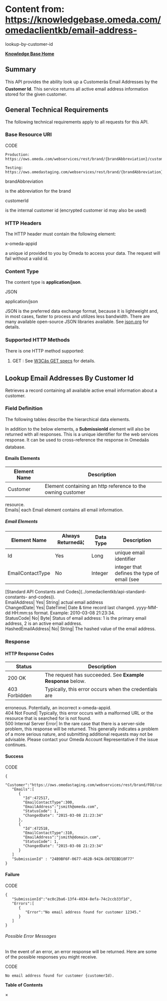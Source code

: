# Content from: https://knowledgebase.omeda.com/omedaclientkb/email-address-
lookup-by-customer-id

[**Knowledge Base Home**](../omedaclientkb/)

## Summary

This API provides the ability look up a Customerâs Email Addresses by the
**Customer Id**. This service returns all active email address information
stored for the given customer.

## General Technical Requirements

The following technical requirements apply to all requests for this API.

### Base Resource URI

CODE

    
    
    Production: https://ows.omeda.com/webservices/rest/brand/{brandAbbreviation}/customer/{customerId}/email/*
    
    Testing:    https://ows.omedastaging.com/webservices/rest/brand/{brandAbbreviation}/customer/{customerId}/email/*
    

brandAbbreviation

is the abbreviation for the brand

customerId

is the internal customer id (encrypted customer id may also be used)

### HTTP Headers

The HTTP header must contain the following element:

x-omeda-appid

a unique id provided to you by Omeda to access your data. The request will
fail without a valid id.

### Content Type

The content type is **application/json**.

JSON

application/json

JSON is the preferred data exchange format, because it is lightweight and, in
most cases, faster to process and utilizes less bandwidth. There are many
available open-source JSON libraries available. See
[json.org](http://www.json.org/) for details.

### Supported HTTP Methods

There is one HTTP method supported:

  1. GET : See [W3Câs GET specs](http://www.w3.org/Protocols/rfc2616/rfc2616-sec9.html#sec9.3) for details.

## Lookup Email Addresses By Customer Id

Retrieves a record containing all available active email information about a
customer.

### Field Definition

The following tables describe the hierarchical data elements.

In addition to the below elements, a **SubmissionId** element will also be
returned with all responses. This is a unique identifier for the web services
response. It can be used to cross-reference the response in Omedaâs
database.

#### Emails Elements

Element Name| Description  
---|---  
Customer| Element containing an http reference to the owning customer
resource.  
Emails| each Email element contains all email information.  
  
##### Email Elements

Element Name| Always Returnedâ¦| Data Type| Description  
---|---|---|---  
Id| Yes| Long| unique email identifier  
EmailContactType| No| Integer| integer that defines the type of email (see
[Standard API Constants and Codes](../omedaclientkb/api-standard-constants-
and-codes)).  
EmailAddress| Yes| String| actual email address  
ChangedDate| Yes| DateTime| Date & time record last changed. yyyy-MM-dd
HH:mm:ss format. Example: 2010-03-08 21:23:34.  
StatusCode| No| Byte| Status of email address: 1 is the primary email address,
2 is an active email address.  
HashedEmailAddress| No| String| The hashed value of the email address.  
  
### Response

#### HTTP Response Codes

Status| Description  
---|---  
200 OK| The request has succeeded. See **Example Response** below.  
403 Forbidden| Typically, this error occurs when the credentials are
erroneous. Potentially, an incorrect x-omeda-appid.  
404 Not Found| Typically, this error occurs with a malformed URL or the
resource that is searched for is not found.  
500 Internal Server Error| In the rare case that there is a server-side
problem, this response will be returned. This generally indicates a problem of
a more serious nature, and submitting additional requests may not be
advisable. Please contact your Omeda Account Representative if the issue
continues.  
  
#### Success

CODE

    
    
    {
       "Customer":"https://ows.omedastaging.com/webservices/rest/brand/FOO/customer/12345/*",
       "Emails":[
          {
            "Id":472517,
            "EmailContactType":300,
            "EmailAddress":"jsmith@omeda.com",
            "StatusCode": 1,
            "ChangedDate": "2015-03-08 21:23:34"
          },
          {
            "Id":472518,
            "EmailContactType":310,
            "EmailAddress":"jsmith@domain.com",
            "StatusCode": 1,
            "ChangedDate": "2015-03-08 21:23:34"
          }
       ]
       "SubmissionId" : "24B9BF6F-0677-462B-942A-D87EEBD10F77"
    }
    

#### Failure

CODE

    
    
    {
       "SubmissionId":"ec0c2ba6-13f4-4934-8efa-74c2ccb33f1d",
       "Errors":[
          {
             "Error":"No email address found for customer 12345."
          }
       ]
    }
    

###### Possible Error Messages

In the event of an error, an error response will be returned. Here are some of
the possible responses you might receive.

CODE

    
    
    No email address found for customer {customerId).
    

**Table of Contents**

×

